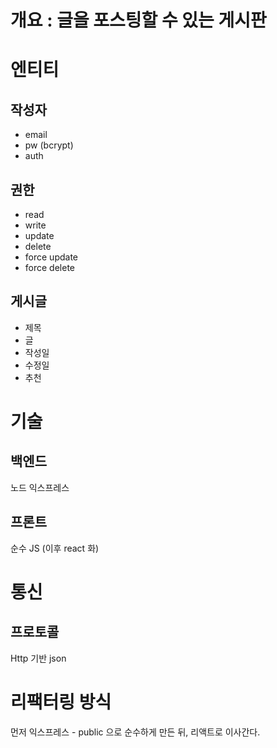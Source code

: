 # 개요 : 글을 포스팅할 수 있는 게시판

# 엔티티
## 작성자
- email
- pw (bcrypt)
- auth

## 권한
- read
- write
- update
- delete
- force update
- force delete

## 게시글
- 제목
- 글
- 작성일
- 수정일
- 추천

# 기술
## 백엔드
노드 익스프레스

## 프론트
순수 JS (이후 react 화)

# 통신
## 프로토콜
Http 기반 json

# 리팩터링 방식
먼저 익스프레스 - public 으로 순수하게 만든 뒤, 리액트로 이사간다.